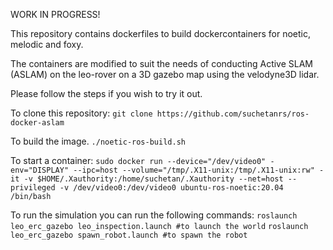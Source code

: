 WORK IN PROGRESS!

This repository contains dockerfiles to build dockercontainers for noetic, melodic and foxy.

The containers are modified to suit the needs of conducting Active SLAM (ASLAM) on the leo-rover on a 3D gazebo map using the velodyne3D lidar.

Please follow the steps if you wish to try it out.

To clone this repository:
```git clone https://github.com/suchetanrs/ros-docker-aslam```

To build the image.
```./noetic-ros-build.sh```

To start a container:
```sudo docker run --device="/dev/video0" -env="DISPLAY" --ipc=host --volume="/tmp/.X11-unix:/tmp/.X11-unix:rw" -it -v $HOME/.Xauthority:/home/suchetan/.Xauthority --net=host --privileged -v /dev/video0:/dev/video0 ubuntu-ros-noetic:20.04 /bin/bash```

To run the simulation you can run the following commands:
```roslaunch leo_erc_gazebo leo_inspection.launch #to launch the world```
```roslaunch leo_erc_gazebo spawn_robot.launch #to spawn the robot```
